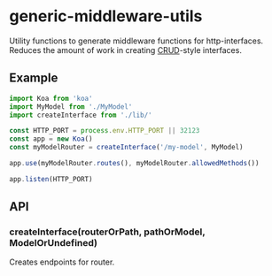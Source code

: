 # generic-middleware-utils
Utility functions to generate middleware functions for http-interfaces. Reduces the amount of work in creating [CRUD](https://en.wikipedia.org/wiki/Create,_read,_update_and_delete)-style interfaces.

## Example

```javascript
import Koa from 'koa'
import MyModel from './MyModel'
import createInterface from './lib/'

const HTTP_PORT = process.env.HTTP_PORT || 32123
const app = new Koa()
const myModelRouter = createInterface('/my-model', MyModel)

app.use(myModelRouter.routes(), myModelRouter.allowedMethods())

app.listen(HTTP_PORT)
```

## API

### createInterface(routerOrPath, pathOrModel, ModelOrUndefined)
Creates endpoints for router.

